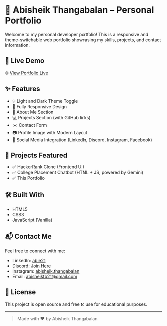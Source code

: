 # 💼 Abisheik Thangabalan – Personal Portfolio

Welcome to my personal developer portfolio! This is a responsive and theme-switchable web portfolio showcasing my skills, projects, and contact information.

## 🔗 Live Demo

🌐 [View Portfolio Live](https://abisheik461.github.io/Portfolio/)  

## ✨ Features

- 💡 Light and Dark Theme Toggle
- 📱 Fully Responsive Design
- 🧠 About Me Section
- 💻 Projects Section (with GitHub links)
- ✉️ Contact Form
- 📷 Profile Image with Modern Layout
- 🔗 Social Media Integration (LinkedIn, Discord, Instagram, Facebook)


## 🚀 Projects Featured

- ✅ HackerRank Clone (Frontend UI)
- ✅ College Placement Chatbot (HTML + JS, powered by Gemini)
- ✅ This Portfolio

## 🛠️ Built With

- HTML5
- CSS3
- JavaScript (Vanilla)

## 📬 Contact Me

Feel free to connect with me:

- LinkedIn: [abie21](https://linkedin.com/in/abie21)
- Discord: [Join Here](https://discord.gg/8cMU3M3J)
- Instagram: [abisheik.thangabalan](https://instagram.com/abisheik.thangabalan)
- Email: abisheiktb21@gmail.com

## 🧾 License

This project is open source and free to use for educational purposes.

---

> Made with ❤️ by Abisheik Thangabalan



